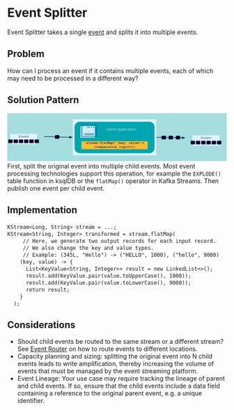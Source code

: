 # Event Splitter
Event Splitter takes a single [event](../event/events.md) and splits it into multiple events.

## Problem
How can I process an event if it contains multiple events, each of which may need to be processed in a different way?

## Solution Pattern
![event-splitter](img/event-splitter.png)
First, split the original event into multiple child events. Most event processing technologies support this operation, for example the `EXPLODE()` table function in ksqlDB or the `flatMap()` operator in Kafka Streams. Then publish one event per child event. 

## Implementation
```
KStream<Long, String> stream = ...;
KStream<String, Integer> transformed = stream.flatMap(
     // Here, we generate two output records for each input record.
     // We also change the key and value types.
     // Example: (345L, "Hello") -> ("HELLO", 1000), ("hello", 9000)
    (key, value) -> {
      List<KeyValue<String, Integer>> result = new LinkedList<>();
      result.add(KeyValue.pair(value.toUpperCase(), 1000));
      result.add(KeyValue.pair(value.toLowerCase(), 9000));
      return result;
    }
  );
```

## Considerations
* Should child events be routed to the same stream or a different stream? See [Event Router](../event-processing/event-router.md) on how to route events to different locations.
* Capacity planning and sizing: splitting the original event into N child events leads to write amplification, thereby increasing the volume of events that must be managed by the event streaming platform.
* Event Lineage: Your use case may require tracking the lineage of parent and child events. If so, ensure that the child events include a data field containing a reference to the original parent event, e.g. a unique identifier.
